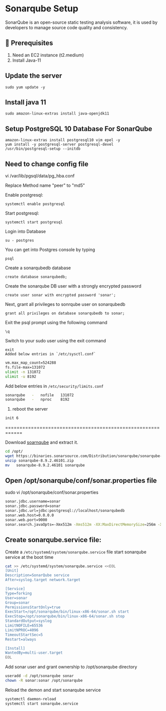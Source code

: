 # Sonarqube Setup

SonarQube is an open-source static testing analysis software, it is used by developers to manage source code quality and consistency.

## 🧰 Prerequisites
1. Need an EC2 instance (t2.medium)
2. Install Java-11

## Update the server
    sudo yum update -y
    
## Install java 11
    sudo amazon-linux-extras install java-openjdk11
## Setup PostgreSQL 10 Database For SonarQube
    amazon-linux-extras install postgresql10 vim epel -y
    yum install -y postgresql-server postgresql-devel
    /usr/bin/postgresql-setup --initdb
  
## Need to change config file

vi /var/lib/pgsql/data/pg_hba.conf

Replace Method name "peer" to "md5"

Enable  postgresql:
    
    systemctl enable postgresql
    
Start postgresql:

    systemctl start postgresql
  
  Login into Database
	  
    su - postgres
You can get into Postgres console by typing
	  
    psql
    
Create a sonarqubedb database
	  
    create database sonarqubedb;
    
Create the sonarqube DB user with a strongly encrypted password
	  
    create user sonar with encrypted password 'sonar';
    
Next, grant all privileges to sonrqube user on sonarqubedb
	  
    grant all privileges on database sonarqubedb to sonar;
    
Exit the psql prompt using the following command
	  
    \q
    
Switch to your sudo user using the exit command
	  
    exit
    Added below entries in `/etc/sysctl.conf`
  ```sh 
  vm.max_map_count=524288
  fs.file-max=131072
  ulimit -n 131072
  ulimit -u 8192
  ```
 Add below entries in `/etc/security/limits.conf`
  ```sh 
  sonarqube   -   nofile   131072
  sonarqube   -   nproc    8192
  ```
  1. reboot the server 
  ```sh 
  init 6
  ```
  ============================================================
  
 Download [soarnqube](https://www.sonarqube.org/downloads/) and extract it.   
  ```sh 
  cd /opt/
  wget https://binaries.sonarsource.com/Distribution/sonarqube/sonarqube-8.9.2.46101.zip
  unzip sonarqube-8.9.2.46101.zip
  mv   sonarqube-8.9.2.46101 sonarqube
  ```
 ## Open /opt/sonarqube/conf/sonar.properties file

 sudo vi /opt/sonarqube/conf/sonar.properties 
```sh
sonar.jdbc.username=sonar
sonar.jdbc.password=sonar
sonar.jdbc.url=jdbc:postgresql://localhost/sonarqubedb
sonar.web.host=0.0.0.0
sonar.web.port=9000
sonar.search.javaOpts=-Xmx512m -Xms512m -XX:MaxDirectMemorySize=256m -XX:+HeapDumpOnOutOfMemoryError
```
## Create sonarqube.service file:

 Create a `/etc/systemd/system/sonarqube.service` file start sonarqube service at the boot time 
  ```sh   
  cat >> /etc/systemd/system/sonarqube.service <<EOL
  [Unit]
  Description=SonarQube service
  After=syslog.target network.target

  [Service]
  Type=forking
  User=sonar
  Group=sonar
  PermissionsStartOnly=true
  ExecStart=/opt/sonarqube/bin/linux-x86-64/sonar.sh start 
  ExecStop=/opt/sonarqube/bin/linux-x86-64/sonar.sh stop
  StandardOutput=syslog
  LimitNOFILE=65536
  LimitNPROC=4096
  TimeoutStartSec=5
  Restart=always

  [Install]
  WantedBy=multi-user.target
  EOL
  ```
  
  Add sonar user and grant ownership to /opt/sonarqube directory 
  
  ```sh 
  useradd -d /opt/sonarqube sonar
  chown -R sonar:sonar /opt/sonarqube
  ```
  
 Reload the demon and start sonarqube service 
  ```sh 
  systemctl daemon-reload 
  systemctl start sonarqube.service 
  ```


  


